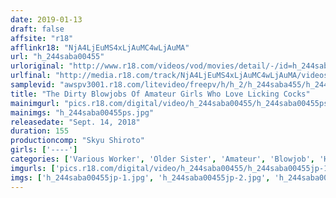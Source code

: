 ```yaml
---
date: 2019-01-13
draft: false
affsite: "r18"
afflinkr18: "NjA4LjEuMS4xLjAuMC4wLjAuMA"
url: "h_244saba00455"
urloriginal: "http://www.r18.com/videos/vod/movies/detail/-/id=h_244saba00455"
urlfinal: "http://media.r18.com/track/NjA4LjEuMS4xLjAuMC4wLjAuMA/videos/vod/movies/detail/-/id=h_244saba00455"
samplevid: "awspv3001.r18.com/litevideo/freepv/h/h_2/h_244saba455/h_244saba455_dmb_w.mp4"
title: "The Dirty Blowjobs Of Amateur Girls Who Love Licking Cocks"
mainimgurl: "pics.r18.com/digital/video/h_244saba00455/h_244saba00455ps.jpg"
mainimgs: "h_244saba00455ps.jpg"
releasedate: "Sept. 14, 2018"
duration: 155
productioncomp: "Skyu Shiroto"
girls: ['----']
categories: ['Various Worker', 'Older Sister', 'Amateur', 'Blowjob', 'Hi-Def']
imgurls: ['pics.r18.com/digital/video/h_244saba00455/h_244saba00455jp-1.jpg', 'pics.r18.com/digital/video/h_244saba00455/h_244saba00455jp-2.jpg', 'pics.r18.com/digital/video/h_244saba00455/h_244saba00455jp-3.jpg', 'pics.r18.com/digital/video/h_244saba00455/h_244saba00455jp-4.jpg', 'pics.r18.com/digital/video/h_244saba00455/h_244saba00455jp-5.jpg', 'pics.r18.com/digital/video/h_244saba00455/h_244saba00455jp-6.jpg', 'pics.r18.com/digital/video/h_244saba00455/h_244saba00455jp-7.jpg', 'pics.r18.com/digital/video/h_244saba00455/h_244saba00455jp-8.jpg', 'pics.r18.com/digital/video/h_244saba00455/h_244saba00455jp-9.jpg', 'pics.r18.com/digital/video/h_244saba00455/h_244saba00455jp-10.jpg', 'pics.r18.com/digital/video/h_244saba00455/h_244saba00455jp-11.jpg', 'pics.r18.com/digital/video/h_244saba00455/h_244saba00455jp-12.jpg', 'pics.r18.com/digital/video/h_244saba00455/h_244saba00455jp-13.jpg', 'pics.r18.com/digital/video/h_244saba00455/h_244saba00455jp-14.jpg', 'pics.r18.com/digital/video/h_244saba00455/h_244saba00455jp-15.jpg', 'pics.r18.com/digital/video/h_244saba00455/h_244saba00455jp-16.jpg', 'pics.r18.com/digital/video/h_244saba00455/h_244saba00455jp-17.jpg', 'pics.r18.com/digital/video/h_244saba00455/h_244saba00455jp-18.jpg', 'pics.r18.com/digital/video/h_244saba00455/h_244saba00455jp-19.jpg', 'pics.r18.com/digital/video/h_244saba00455/h_244saba00455jp-20.jpg']
imgs: ['h_244saba00455jp-1.jpg', 'h_244saba00455jp-2.jpg', 'h_244saba00455jp-3.jpg', 'h_244saba00455jp-4.jpg', 'h_244saba00455jp-5.jpg', 'h_244saba00455jp-6.jpg', 'h_244saba00455jp-7.jpg', 'h_244saba00455jp-8.jpg', 'h_244saba00455jp-9.jpg', 'h_244saba00455jp-10.jpg', 'h_244saba00455jp-11.jpg', 'h_244saba00455jp-12.jpg', 'h_244saba00455jp-13.jpg', 'h_244saba00455jp-14.jpg', 'h_244saba00455jp-15.jpg', 'h_244saba00455jp-16.jpg', 'h_244saba00455jp-17.jpg', 'h_244saba00455jp-18.jpg', 'h_244saba00455jp-19.jpg', 'h_244saba00455jp-20.jpg']
---
```

